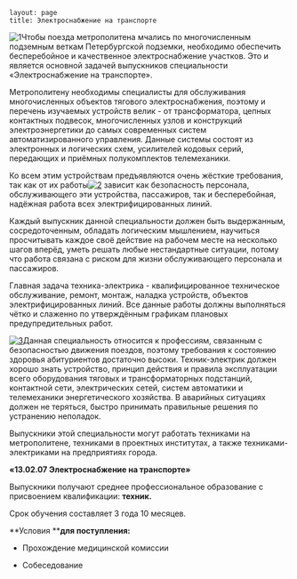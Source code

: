 ```
layout: page
title: Электроснабжение на транспорте
```

![1](http://www.cm-spb.ru/cms/wp-content/uploads/2015/05/1.png)Чтобы поезда метрополитена мчались по многочисленным подземным веткам Петербургской подземки, необходимо обеспечить бесперебойное и качественное электроснабжение участков. Это и является основной задачей выпускников специальности «Электроснабжение на транспорте».

Метрополитену необходимы специалисты для обслуживания многочисленных объектов тягового электроснабжения, поэтому и перечень изучаемых устройств велик - от трансформатора, цепных контактных подвесок, многочисленных узлов и конструкций электроэнергетики до самых современных систем автоматизированного управления. Данные системы состоят из электронных и логических схем, усилителей кодовых серий, передающих и приёмных полукомплектов телемеханики.

Ко всем этим устройствам предъявляются очень жёсткие требования, так как от их работы[![2](http://www.cm-spb.ru/cms/wp-content/uploads/2015/05/21.png)](http://www.cm-spb.ru/cms/wp-content/uploads/2015/05/21.png) зависит как безопасность персонала, обслуживающего эти устройства, пассажиров, так и бесперебойная, надёжная работа всех электрифицированных линий.

Каждый выпускник данной специальности должен быть выдержанным, сосредоточенным, обладать логическим мышлением, научиться просчитывать каждое своё действие на рабочем месте на несколько шагов вперёд, уметь решать любые нестандартные ситуации, потому что работа связана с риском для жизни обслуживающего персонала и пассажиров.

Главная задача техника-электрика - квалифицированное техническое обслуживание, ремонт, монтаж, наладка устройств, объектов электрифицированных линий. Все данные работы должны выполняться чётко и слаженно по утверждённым графикам плановых предупредительных работ.

[![3](http://www.cm-spb.ru/cms/wp-content/uploads/2015/05/3.png)](http://www.cm-spb.ru/cms/wp-content/uploads/2015/05/3.png)Данная специальность относится к профессиям, связанным с безопасностью движения поездов, поэтому требования к состоянию здоровья абитуриентов достаточно высоки. Техник-электрик должен хорошо знать устройство, принцип действия и правила эксплуатации всего оборудования тяговых и трансформаторных подстанций, контактной сети, электрических сетей, систем автоматики и телемеханики энергетического хозяйства. В аварийных ситуациях должен не теряться, быстро принимать правильные решения по устранению неполадок.

Выпускники этой специальности могут работать техниками на метрополитене, техниками в проектных институтах, а также техниками-электриками на предприятиях города.

**«13.02.07 Электроснабжение на транспорте»**

Выпускники получают среднее профессиональное образование с присвоением квалификации: **техник.**

Срок обучения составляет 3 года 10 месяцев.

**Условия ****для поступления:**

-	Прохождение медицинской комиссии 

-	Собеседование
